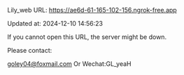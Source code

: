 Lily_web URL: https://ae6d-61-165-102-156.ngrok-free.app

Updated at: 2024-12-10 14:56:23

If you cannot open this URL, the server might be down.

Please contact: 

goley04@foxmail.com Or Wechat:GL_yeaH